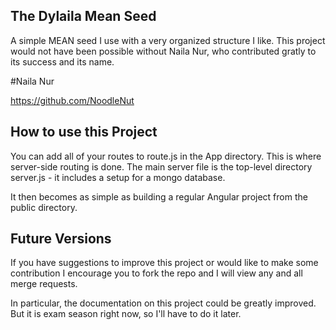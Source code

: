 ## The Dylaila Mean Seed

A simple MEAN seed I use with a very organized structure I like. This project would not have been possible without Naila Nur, who contributed gratly to its success and its name.

#Naila Nur

https://github.com/NoodleNut

## How to use this Project

You can add all of your routes to route.js in the App directory. This is where server-side routing is done.
The main server file is the top-level directory server.js - it includes a setup for a mongo database.

It then becomes as simple as building a regular Angular project from the public directory.

## Future Versions

If you have suggestions to improve this project or would like to make some contribution I encourage you to fork the repo and I will view any and all merge requests.

In particular, the documentation on this project could be greatly improved. But it is exam season right now, so I'll have to do it later.